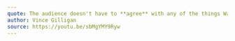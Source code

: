 ```yaml
---
quote: The audience doesn't have to **agree** with any of the things Walter White is doing, but they have to **understand** why he's doing what he's doing.
author: Vince Gilligan
source: https://youtu.be/sbMgYMY9Ryw
---
```


